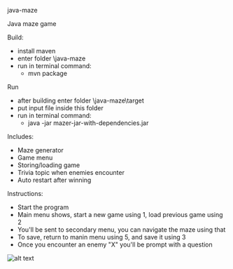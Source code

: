 java-maze

Java maze game

Build:

- install maven
- enter folder \java-maze
-  run in terminal command:
	- mvn package

Run

- after building enter folder \java-maze\target
- put input file inside this folder
- run in terminal command:
  - java -jar mazer-jar-with-dependencies.jar

Includes:

- Maze generator
- Game menu
- Storing/loading game
- Trivia topic when enemies encounter
- Auto restart after winning

Instructions:

- Start the program
- Main menu shows, start a new game using 1, load previous game using 2
- You'll be sent to secondary menu, you can navigate the maze using that
- To save, return to manin menu using 5, and save it using 3
- Once you encounter an enemy "X" you'll be prompt with a question

![alt text](https://i.imgur.com/MfA7r4Q.png)



